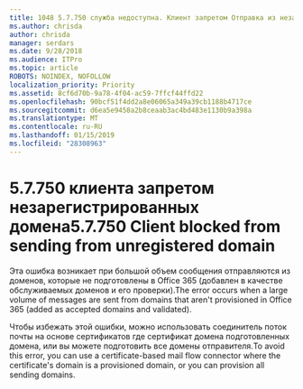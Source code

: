 ```yaml
---
title: 1048 5.7.750 служба недоступна. Клиент запретом Отправка из незарегистрированных доменов
ms.author: chrisda
author: chrisda
manager: serdars
ms.date: 9/28/2018
ms.audience: ITPro
ms.topic: article
ROBOTS: NOINDEX, NOFOLLOW
localization_priority: Priority
ms.assetid: 8cf6d70b-9a78-4f04-ac59-7ffcf44ffd22
ms.openlocfilehash: 90bcf51f4dd2a8e06065a349a39cb1188b4717ce
ms.sourcegitcommit: d6ea5e9458a2b8ceaab3ac4bd483e1130b9a398a
ms.translationtype: MT
ms.contentlocale: ru-RU
ms.lasthandoff: 01/15/2019
ms.locfileid: "28308963"
---
```

# <a name="57750-client-blocked-from-sending-from-unregistered-domain"></a><span data-ttu-id="fc1b9-103">5.7.750 клиента запретом незарегистрированных домена</span><span class="sxs-lookup"><span data-stu-id="fc1b9-103">5.7.750 Client blocked from sending from unregistered domain</span></span>

<span data-ttu-id="fc1b9-104">Эта ошибка возникает при большой объем сообщения отправляются из доменов, которые не подготовлены в Office 365 (добавлен в качестве обслуживаемых доменов и его проверки).</span><span class="sxs-lookup"><span data-stu-id="fc1b9-104">The error occurs when a large volume of messages are sent from domains that aren't provisioned in Office 365 (added as accepted domains and validated).</span></span>
  
<span data-ttu-id="fc1b9-105">Чтобы избежать этой ошибки, можно использовать соединитель поток почты на основе сертификатов где сертификат домена подготовленных домена, или вы можете подготовить все домены отправителя.</span><span class="sxs-lookup"><span data-stu-id="fc1b9-105">To avoid this error, you can use a certificate-based mail flow connector where the certificate's domain is a provisioned domain, or you can provision all sending domains.</span></span>
  

